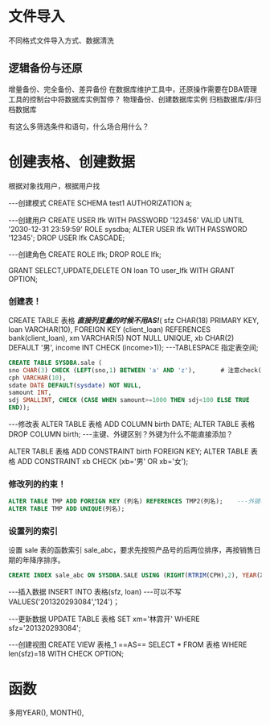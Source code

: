# 文件导入
不同格式文件导入方式、数据清洗

## 逻辑备份与还原
增量备份、完全备份、差异备份
在数据库维护工具中，还原操作需要在DBA管理工具的控制台中将数据库实例暂停？
物理备份、创建数据库实例
归档数据库/非归档数据库

有这么多筛选条件和语句，什么场合用什么？




# 创建表格、创建数据
根据对象找用户，根据用户找

---创建模式
CREATE SCHEMA test1 AUTHORIZATION a;

---创建用户
CREATE USER lfk WITH PASSWORD '123456' VALID UNTIL '2030-12-31 23:59:59' ROLE sysdba;
ALTER USER lfk WITH PASSWORD '12345';
DROP USER lfk CASCADE;

---创建角色
CREATE ROLE lfk;
DROP ROLE lfk;

GRANT SELECT,UPDATE,DELETE ON loan TO user_lfk WITH GRANT OPTION;


### 创建表！
CREATE TABLE 表格 ***直接列变量的时候不用AS!***(
sfz CHAR(18) PRIMARY KEY,
loan VARCHAR(10),
FOREIGN KEY (client_loan) REFERENCES bank(client_loan),
xm VARCHAR(5) NOT NULL UNIQUE,
xb CHAR(2) DEFAULT '男',
income INT CHECK (income>1)); ---TABLESPACE 指定表空间;

```SQL
CREATE TABLE SYSDBA.sale (
sno CHAR(3) CHECK (LEFT(sno,1) BETWEEN 'a' AND 'z'),       # 注意check()，多用()总没错
cph VARCHAR(10),
sdate DATE DEFAULT(sysdate) NOT NULL,
samount INT,
sdj SMALLINT, CHECK (CASE WHEN samount>=1000 THEN sdj<100 ELSE TRUE 
END));
```

---修改表
ALTER TABLE 表格 ADD COLUMN birth DATE;
ALTER TABLE 表格 DROP COLUMN birth;
---主键、外键区别？外键为什么不能直接添加？

ALTER TABLE 表格 ADD CONSTRAINT birth FOREIGN KEY;
ALTER TABLE 表格 ADD CONSTRAINT xb  CHECK (xb='男' OR xb='女');

### 修改列的约束！
```SQL
ALTER TABLE TMP ADD FOREIGN KEY (列名) REFERENCES TMP2(列名);    ---外键与参照
ALTER TABLE TMP ADD UNIQUE(列名);
```

### 设置列的索引
设置 sale 表的函数索引 sale_abc，要求先按照产品号的后两位排序，再按销售日期的年降序排序。
```SQL
CREATE INDEX sale_abc ON SYSDBA.SALE USING (RIGHT(RTRIM(CPH),2), YEAR(XSRQ) DESC);
```


---插入数据
INSERT INTO 表格(sfz, loan) ---可以不写
VALUES('201320293084','124')；

---更新数据
UPDATE TABLE 表格
SET xm='林霏开'
WHERE sfz='201320293084';


---创建视图
CREATE VIEW 表格_1 ==AS==
SELECT * FROM 表格 WHERE len(sfz)=18
WITH CHECK OPTION;



# 函数
多用YEAR(), MONTH(), 
